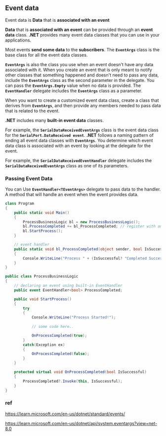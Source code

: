 ## Event data

Event data is **Data** that is **associated with an event**


**Data** that is **associated with an event** can be provided through an **event data** class. **.NET** provides many event data classes that you can use in your applications. 

Most events **send some data** to the **subscribers**. The **`EventArgs`** class is the base class for all the event data classes.

**`EventArgs`** is also the class you use when an event doesn't have any data associated with it. When you create an event that is only meant to notify other classes that something happened and doesn't need to pass any data, include the **`EventArgs`** class as the second parameter in the delegate.  You can pass the **`EventArgs.Empty`** value when no data is provided. The **`EventHandler`** delegate includes the **`EventArgs`** class as a parameter.

When you want to create a customized event data class, create a class that derives from **`EventArgs`**, and then provide any members needed to pass data that is related to the event. 

**.NET** includes many **built-in event data** classes.

For example, the **`SerialDataReceivedEventArgs`** class is the event data class for the **`SerialPort.DataReceived event`**. **.NET** follows a naming pattern of ending all event data classes with **`EventArgs`**. You determine which event data class is associated with an event by looking at the delegate for the event. 

For example, the **`SerialDataReceivedEventHandler`** delegate includes the **`SerialDataReceivedEventArgs`** class as one of its parameters.


### Passing Event Data

You can Use **`EventHandler<TEventArgs>`** delegate to pass data to the handler. A method that will handle an event when the event provides data.

```cs
class Program
{
    public static void Main()
    {
        ProcessBusinessLogic bl = new ProcessBusinessLogic();
        bl.ProcessCompleted += bl_ProcessCompleted; // register with an event
        bl.StartProcess();
    }

    // event handler
    public static void bl_ProcessCompleted(object sender, bool IsSuccessful)
    {
        Console.WriteLine("Process " + (IsSuccessful? "Completed Successfully": "failed"));
    }
}

public class ProcessBusinessLogic
{
    // declaring an event using built-in EventHandler
    public event EventHandler<bool> ProcessCompleted; 

    public void StartProcess()
    {
        try
        {
            Console.WriteLine("Process Started!");
			
            // some code here..

            OnProcessCompleted(true);
        }
        catch(Exception ex)
        {
            OnProcessCompleted(false);
        }
    }

    protected virtual void OnProcessCompleted(bool IsSuccessful)
    {
        ProcessCompleted?.Invoke(this, IsSuccessful);
    }
}

```

### ref
https://learn.microsoft.com/en-us/dotnet/standard/events/

https://learn.microsoft.com/en-us/dotnet/api/system.eventargs?view=net-8.0

